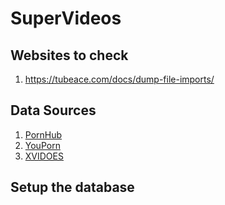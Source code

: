 # SuperVideos

## Websites to check

1. https://tubeace.com/docs/dump-file-imports/

## Data Sources

1. [PornHub](https://www.pornhub.com/webmasters)
1. [YouPorn](https://www.youporn.com/webmasters/embed-dump/)
1. [XVIDOES](https://info.xvideos.net/db)

## Setup the database
